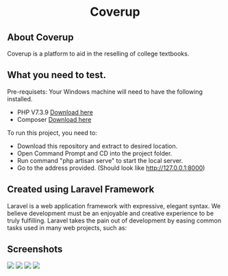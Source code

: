 <h1 align="center">Coverup</h1>

## About Coverup

Coverup is a platform to aid in the reselling of college textbooks.

## What you need to test.

Pre-requisets: Your Windows machine will need to have the following installed.
- PHP V7.3.9 <a href="https://windows.php.net/downloads/releases/php-7.3.10-Win32-VC15-x64.zip">Download here</a>
- Composer <a href="https://getcomposer.org/Composer-Setup.exe">Download here</a>

To run this project, you need to:
- Download this repository and extract to desired location.
- Open Command Prompt and CD into the project folder.
- Run command "php artisan serve" to start the local server.
- Go to the address provided. (Should look like http://127.0.0.1:8000)

## Created using Laravel Framework

Laravel is a web application framework with expressive, elegant syntax. We believe development must be an enjoyable and creative experience to be truly fulfilling. Laravel takes the pain out of development by easing common tasks used in many web projects, such as:

## Screenshots
<img src="http://jamieaugust.com/wp-content/uploads/2020/01/coverup-3.jpg">
<img src="http://jamieaugust.com/wp-content/uploads/2020/01/coverup-5.jpg">
<img src="http://jamieaugust.com/wp-content/uploads/2020/01/coverup-2.jpg">
<img src="http://jamieaugust.com/wp-content/uploads/2020/01/coverup-4.jpg">
